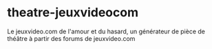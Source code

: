 # theatre-jeuxvideocom
Le jeuxvideo.com de l'amour et du hasard, un générateur de pièce de théâtre à partir des forums de jeuxvideo.com
